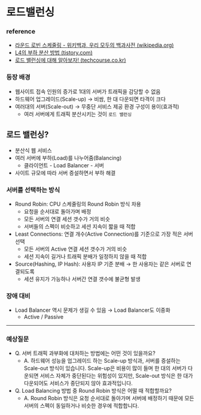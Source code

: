 # 로드밸런싱

### 

### reference

- [라운드 로빈 스케줄링 - 위키백과, 우리 모두의 백과사전 (wikipedia.org)](https://ko.wikipedia.org/wiki/%EB%9D%BC%EC%9A%B4%EB%93%9C_%EB%A1%9C%EB%B9%88_%EC%8A%A4%EC%BC%80%EC%A4%84%EB%A7%81)
- [L4의 부하 분산 방법 (tistory.com)](https://ktdsoss.tistory.com/440)
- [로드 밸런싱에 대해 알아보자! (techcourse.co.kr)](https://tecoble.techcourse.co.kr/post/2021-11-07-load-balancing/)

### 등장 배경

- 웹사이트 접속 인원의 증가로 1대의 서버가 트래픽을 감당할 수 없음
- 하드웨어 업그레이드(Scale-up) → 비쌈, 한 대 다운되면 타격이 크다
- 여러대의 서버(Scale-out) → 무중단 서비스 제공 환경 구성이 용이(효과적)
  - 여러 서버에게 트래픽 분산시키는 것이 `로드 밸런싱`

## 

## 로드 밸런싱?

- 분산식 웹 서비스
- 여러 서버에 부하(Load)를 나누어줌(Balancing)
  - 클라이언트 - Load Balancer - 서버
- 사이트 규모에 따라 서버 증설하면서 부하 해결

### 

### 서버를 선택하는 방식

- Round Robin: CPU 스케줄링의 Round Robin 방식 차용
  - 요청을 순서대로 돌아가며 배정
  - 모든 서버의 연결 세션 갯수가 거의 비슷
  - 서버들의 스펙이 비슷하고 세션 지속이 짧을 때 적합
- Least Connections: 연결 개수(Active Connection)를 기준으로 가장 적은 서버 선택
  - 모든 서버의 Active 연결 세션 갯수가 거의 비슷
  - 세션 지속이 길거나 트래픽 분배가 일정하지 않을 때 적합
- Source(Hashing, IP Hash): 사용자 IP 기준 분배 → 한 사용자는 같은 서버로 연결되도록
  - 세션 유지가 가능하나 서버간 연결 갯수에 불균형 발생

### 장애 대비

- Load Balancer 역시 문제가 생길 수 있음 → Load Balancer도 이중화
  - Active / Passive

---

### 예상질문

- Q. 서버 트래픽 과부화에 대처하는 방법에는 어떤 것이 있을까요?
  - A. 하드웨어 성능을 업그레이드 하는 Scale-up 방식과, 서버를 증설하는 Scale-out 방식이 있습니다. Scale-up은 비용이 많이 들며 한 대의 서버가 다운되면 서비스 자체가 중단된다는 위험성이 있지만, Scale-out 방식은 한 대가 다운되어도 서비스가 중단되지 않아 효과적입니다.
- Q. Load Balancing 방법 중 Round Robin 방식은 어떨 때 적합할까요?
  - A. Round Robin 방식은 요청 순서대로 돌아가며 서버에 배정하기 때문에 모든 서버의 스펙이 동일하거나 비슷한 경우에 적합합니다.
